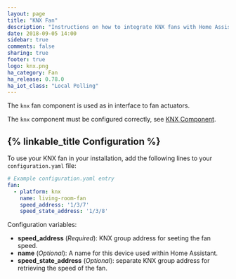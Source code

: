 ```yaml
---
layout: page
title: "KNX Fan"
description: "Instructions on how to integrate KNX fans with Home Assistant."
date: 2018-09-05 14:00
sidebar: true
comments: false
sharing: true
footer: true
logo: knx.png
ha_category: Fan
ha_release: 0.78.0
ha_iot_class: "Local Polling"
---
```



The `knx` fan component is used as in interface to fan actuators.

The `knx` component must be configured correctly, see [KNX Component](/components/knx).

## {% linkable_title Configuration %}

To use your KNX fan in your installation, add the following lines to your `configuration.yaml` file:

```yaml
# Example configuration.yaml entry
fan:
  - platform: knx
    name: living-room-fan
    speed_address: '1/3/7'
    speed_state_address: '1/3/8'
```

Configuration variables:

- **speed_address** (*Required*): KNX group address for seeting the fan speed.
- **name** (*Optional*): A name for this device used within Home Assistant.
- **speed_state_address** (*Optional*): separate KNX group address for retrieving the speed of the fan.

